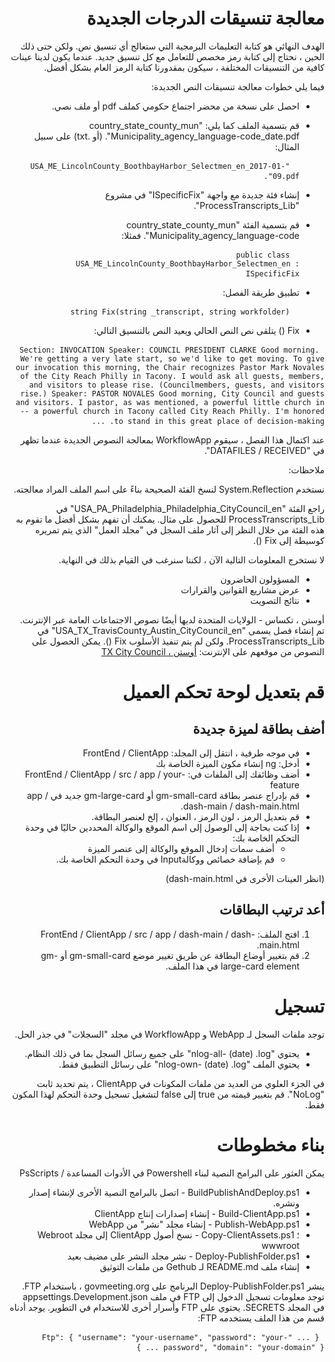 <h1 style=";text-align:right;direction:rtl"> معالجة تنسيقات الدرجات الجديدة </h1><p style=";text-align:right;direction:rtl"> الهدف النهائي هو كتابة التعليمات البرمجية التي ستعالج أي تنسيق نص. ولكن حتى ذلك الحين ، نحتاج إلى كتابة رمز مخصص للتعامل مع كل تنسيق جديد. عندما يكون لدينا عينات كافية من التنسيقات المختلفة ، سيكون بمقدورنا كتابة الرمز العام بشكل أفضل. </p>
<p style=";text-align:right;direction:rtl"> فيما يلي خطوات معالجة تنسيقات النص الجديدة: </p>
<ul style=";text-align:right;direction:rtl"><li style=";text-align:right;direction:rtl"><p style=";text-align:right;direction:rtl"> احصل على نسخة من محضر اجتماع حكومي كملف pdf أو ملف نصي. </p>
</li><li style=";text-align:right;direction:rtl"><p style=";text-align:right;direction:rtl"> قم بتسمية الملف كما يلي: "country_state_county_mun Municipality_agency_language-code_date.pdf". (أو .txt) على سبيل المثال: </p>
<pre style=";text-align:right;direction:rtl"> <code> "USA_ME_LincolnCounty_BoothbayHarbor_Selectmen_en_2017-01-09.pdf".</code> </pre></li><li style=";text-align:right;direction:rtl"><p style=";text-align:right;direction:rtl"> إنشاء فئة جديدة مع واجهة "ISpecificFix" في مشروع "ProcessTranscripts_Lib". </p>
</li><li style=";text-align:right;direction:rtl"><p style=";text-align:right;direction:rtl"> قم بتسمية الفئة "country_state_county_mun Municipality_agency_language-code". فمثلا: </p>
<pre style=";text-align:right;direction:rtl"> <code> public class USA_ME_LincolnCounty_BoothbayHarbor_Selectmen_en : ISpecificFix</code> </pre></li><li style=";text-align:right;direction:rtl"><p style=";text-align:right;direction:rtl"> تطبيق طريقة الفصل: </p>
<pre style=";text-align:right;direction:rtl"> <code> string Fix(string _transcript, string workfolder)</code> </pre></li><li style=";text-align:right;direction:rtl"><p style=";text-align:right;direction:rtl"> Fix () يتلقى نص النص الحالي ويعيد النص بالتنسيق التالي: </p>
</li>
</ul><pre style=";text-align:right;direction:rtl"> <code>Section: INVOCATION Speaker: COUNCIL PRESIDENT CLARKE Good morning. We&#39;re getting a very late start, so we&#39;d like to get moving. To give our invocation this morning, the Chair recognizes Pastor Mark Novales of the City Reach Philly in Tacony. I would ask all guests, members, and visitors to please rise. (Councilmembers, guests, and visitors rise.) Speaker: PASTOR NOVALES Good morning, City Council and guests and visitors. I pastor, as was mentioned, a powerful little church in -- a powerful church in Tacony called City Reach Philly. I&#39;m honored to stand in this great place of decision-making. ...</code> </pre><p style=";text-align:right;direction:rtl"> عند اكتمال هذا الفصل ، سيقوم WorkflowApp بمعالجة النصوص الجديدة عندما تظهر في "DATAFILES / RECEIVED". </p>
<p style=";text-align:right;direction:rtl"> ملاحظات: </p>
<p style=";text-align:right;direction:rtl"> نستخدم System.Reflection لنسخ الفئة الصحيحة بناءً على اسم الملف المراد معالجته. </p>
<p style=";text-align:right;direction:rtl"> راجع الفئة "USA_PA_Philadelphia_Philadelphia_CityCouncil_en" في ProcessTranscripts_Lib للحصول على مثال. يمكنك أن تفهم بشكل أفضل ما تقوم به هذه الفئة من خلال النظر إلى آثار ملف السجل في "مجلد العمل" الذي يتم تمريره كوسيطة إلى Fix (). </p>
<p style=";text-align:right;direction:rtl"> لا نستخرج المعلومات التالية الآن ، لكننا سنرغب في القيام بذلك في النهاية. </p>
<ul style=";text-align:right;direction:rtl"><li style=";text-align:right;direction:rtl"> المسؤولون الحاضرون </li><li style=";text-align:right;direction:rtl"> عرض مشاريع القوانين والقرارات </li><li style=";text-align:right;direction:rtl"> نتائج التصويت </li>
</ul><p style=";text-align:right;direction:rtl"> أوستن ، تكساس - الولايات المتحدة لديها أيضًا نصوص الاجتماعات العامة عبر الإنترنت. تم إنشاء فصل يسمى "USA_TX_TravisCounty_Austin_CityCouncil_en" في ProcessTranscripts_Lib. ولكن لم يتم تنفيذ الأسلوب Fix (). يمكن الحصول على النصوص من موقعهم على الإنترنت: <a href="https://www.austintexas.gov/department/city-council/council/council_meeting_info_center.htm">أوستن ، TX City Council</a> </p>
<h1 style=";text-align:right;direction:rtl"> قم بتعديل لوحة تحكم العميل </h1><h2 style=";text-align:right;direction:rtl"> أضف بطاقة لميزة جديدة </h2><ul style=";text-align:right;direction:rtl"><li style=";text-align:right;direction:rtl"> في موجه طرفية ، انتقل إلى المجلد: FrontEnd / ClientApp </li><li style=";text-align:right;direction:rtl"> أدخل: ng إنشاء مكون الميزة الخاصة بك </li><li style=";text-align:right;direction:rtl"> أضف وظائفك إلى الملفات في: FrontEnd / ClientApp / src / app / your-feature </li><li style=";text-align:right;direction:rtl"> قم بإدراج عنصر بطاقة gm-small-card أو gm-large-card جديد في app / dash-main / dash-main.html. </li><li style=";text-align:right;direction:rtl"> قم بتعديل الرمز ، لون الرمز ، العنوان ، إلخ لعنصر البطاقة. </li><li style=";text-align:right;direction:rtl"> إذا كنت بحاجة إلى الوصول إلى اسم الموقع والوكالة المحددين حاليًا في وحدة التحكم الخاصة بك: <ul style=";text-align:right;direction:rtl"><li style=";text-align:right;direction:rtl"> أضف سمات إدخال الموقع والوكالة إلى عنصر الميزة </li><li style=";text-align:right;direction:rtl"> قم بإضافة خصائص ووكالةInput في وحدة التحكم الخاصة بك. </li>
</ul></li>
</ul><p style=";text-align:right;direction:rtl"> (انظر العينات الأخرى في dash-main.html) </p>
<h2 style=";text-align:right;direction:rtl"> أعد ترتيب البطاقات </h2><ol style=";text-align:right;direction:rtl"><li style=";text-align:right;direction:rtl"> افتح الملف: FrontEnd / ClientApp / src / app / dash-main / dash-main.html. </li><li style=";text-align:right;direction:rtl"> قم بتغيير أوضاع البطاقة عن طريق تغيير موضع gm-small-card أو gm-large-card element في هذا الملف. </li></ol><h1 style=";text-align:right;direction:rtl"> تسجيل </h1><p style=";text-align:right;direction:rtl"> توجد ملفات السجل لـ WebApp و WorkflowApp في مجلد "السجلات" في جذر الحل. </p>
<ul style=";text-align:right;direction:rtl"><li style=";text-align:right;direction:rtl"> يحتوي "nlog-all- (date) .log" على جميع رسائل السجل بما في ذلك النظام. </li><li style=";text-align:right;direction:rtl"> يحتوي الملف "nlog-own- (date) .log" على رسائل التطبيق فقط. </li>
</ul><p style=";text-align:right;direction:rtl"> في الجزء العلوي من العديد من ملفات المكونات في ClientApp ، يتم تحديد ثابت "NoLog". قم بتغيير قيمته من true إلى false لتشغيل تسجيل وحدة التحكم لهذا المكون فقط. </p>
<h1 style=";text-align:right;direction:rtl"> بناء مخطوطات </h1><p style=";text-align:right;direction:rtl"> يمكن العثور على البرامج النصية لبناء Powershell في الأدوات المساعدة / PsScripts </p>
<ul style=";text-align:right;direction:rtl"><li style=";text-align:right;direction:rtl"> BuildPublishAndDeploy.ps1 - اتصل بالبرامج النصية الأخرى لإنشاء إصدار ونشره. </li><li style=";text-align:right;direction:rtl"> Build-ClientApp.ps1 - إنشاء إصدارات إنتاج ClientApp </li><li style=";text-align:right;direction:rtl"> Publish-WebApp.ps1 - إنشاء مجلد "نشر" من WebApp </li><li style=";text-align:right;direction:rtl"> ؛ Copy-ClientAssets.ps1 - نسخ أصول ClientApp إلى مجلد Webroot wwwroot </li><li style=";text-align:right;direction:rtl"> Deploy-PublishFolder.ps1 - نشر مجلد النشر على مضيف بعيد </li><li style=";text-align:right;direction:rtl"> إنشاء ملف README.md لـ Gethub من ملفات التوثيق </li>
</ul><p style=";text-align:right;direction:rtl"> ينشر Deploy-PublishFolder.ps1 البرنامج على govmeeting.org ، باستخدام FTP. توجد معلومات تسجيل الدخول إلى FTP في ملف appsettings.Development.json في المجلد SECRETS. يحتوي على FTP وأسرار أخرى للاستخدام في التطوير. يوجد أدناه قسم من هذا الملف يستخدمه FTP: </p>
<pre style=";text-align:right;direction:rtl"> <code>{ ... "Ftp": { "username": "your-username", "password": "your-password", "domain": "your-domain" } ... }</code> </pre>